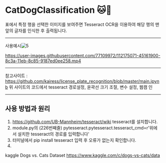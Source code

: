 # CatDogClassification :cat::dog:

표에서 특정 행을 선택한 이미지를 보여주면 Tesseract OCR을 이용하여 해당 행의 맨 앞의 글자를 인식한 후 출력됩니다.

***
사용예시![5](https://user-images.githubusercontent.com/77109972/112175229-6d057c80-8c3a-11eb-954f-ba23903fe2f0.jpg)

https://user-images.githubusercontent.com/77109972/112175071-45161900-8c3a-11eb-8c85-9187ed0ee258.mp4



***
참고사이트 : <https://github.com/kairess/license_plate_recognition/blob/master/main.ipynb>
위 사이트의 코드에서 tesseract 경로설정, 윤곽선 크기 조절, 변수 설정, 웹캠 인
***

## 사용 방법과 원리
1. <https://github.com/UB-Mannheim/tesseract/wiki> tesseract를 설치합니다. 
2. module.py의 (226번째줄) pytesseract.pytesseract.tesseract_cmd=r'위에서 설치한 tesseract의 경로를 입력합니다'
3. 터미널에서 pip install tesseract 입력 후 오류가 없는지 확인합니다.
4. 
kaggle Dogs vs. Cats Dataset
<https://www.kaggle.com/c/dogs-vs-cats/data>

